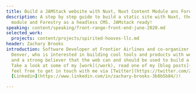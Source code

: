 ```yaml
---
title: Build a JAMStack website with Nuxt, Nuxt Content Module ans Forestry
description: A step by step guide to build a static site with Nuxt, the Nuxt Content
  module and Forestry as a headless CMS. JAMstack ready!
speaking: content/speaking/front-range-front-end-june-2020.md
selected_work:
  projects: content/projects/spirited-hooves-llc.md
header: Zachary Brooks
introduction: Software Developer at Frontier Airlines and co-organizer of Jamstack
  Denver, who is interested in building cool tools and products with web-based technologies
  and a strong believer that the web can and should be used to build a better future.
  Take a look at some of my [work](/work), read one of my [blog posts](/blog), or
  feel free to get in touch with me via [Twitter](https://twitter.com/Zacann0n) or
  [Linkedin](https://www.linkedin.com/in/zachary-brooks-3b8b5b84/)!

---
```

